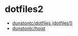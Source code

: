 # dotfiles2

- [dunstontc/dotfiles (dotfiles1)](https://github.com/dunstontc/dotfiles)
- [dunstontc/hoist](https://github.com/dunstontc/hoist/tree/master/src/scripps)
